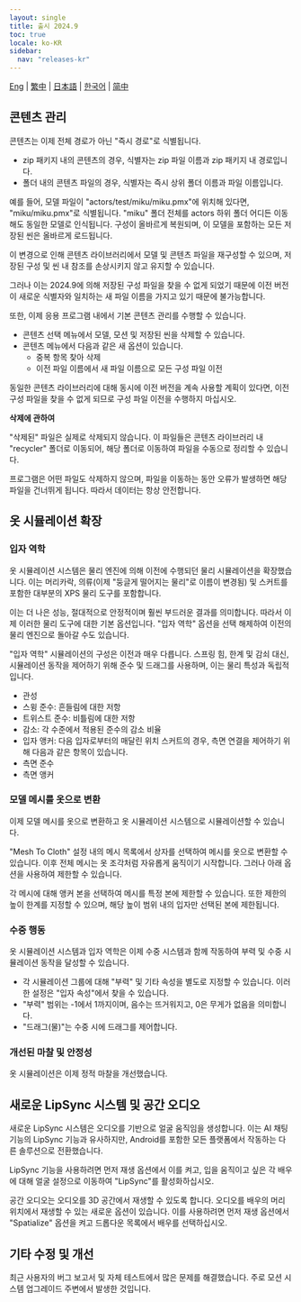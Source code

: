 ```yaml
---
layout: single
title: 출시 2024.9
toc: true
locale: ko-KR
sidebar:
  nav: "releases-kr"
---
```

[Eng](/dancexr/releases/2024.9) | [繁中](/tw/dancexr/releases/2024.9) | [日本語](/jp/dancexr/releases/2024.9) | [한국어](/kr/dancexr/releases/2024.9) | [简中](/zh/dancexr/releases/2024.9)

## 콘텐츠 관리
콘텐츠는 이제 전체 경로가 아닌 "즉시 경로"로 식별됩니다.

* zip 패키지 내의 콘텐츠의 경우, 식별자는 zip 파일 이름과 zip 패키지 내 경로입니다.
* 폴더 내의 콘텐츠 파일의 경우, 식별자는 즉시 상위 폴더 이름과 파일 이름입니다.

예를 들어, 모델 파일이 "actors/test/miku/miku.pmx"에 위치해 있다면, "miku/miku.pmx"로 식별됩니다. "miku" 폴더 전체를 actors 하위 폴더 어디든 이동해도 동일한 모델로 인식됩니다. 구성이 올바르게 복원되며, 이 모델을 포함하는 모든 저장된 씬은 올바르게 로드됩니다.

이 변경으로 인해 콘텐츠 라이브러리에서 모델 및 콘텐츠 파일을 재구성할 수 있으며, 저장된 구성 및 씬 내 참조를 손상시키지 않고 유지할 수 있습니다.

그러나 이는 2024.9에 의해 저장된 구성 파일을 찾을 수 없게 되었기 때문에 이전 버전이 새로운 식별자와 일치하는 새 파일 이름을 가지고 있기 때문에 불가능합니다.

또한, 이제 응용 프로그램 내에서 기본 콘텐츠 관리를 수행할 수 있습니다.

* 콘텐츠 선택 메뉴에서 모델, 모션 및 저장된 씬을 삭제할 수 있습니다.
* 콘텐츠 메뉴에서 다음과 같은 새 옵션이 있습니다.
    * 중복 항목 찾아 삭제
    * 이전 파일 이름에서 새 파일 이름으로 모든 구성 파일 이전

동일한 콘텐츠 라이브러리에 대해 동시에 이전 버전을 계속 사용할 계획이 있다면, 이전 구성 파일을 찾을 수 없게 되므로 구성 파일 이전을 수행하지 마십시오.

**삭제에 관하여**

"삭제된" 파일은 실제로 삭제되지 않습니다. 이 파일들은 콘텐츠 라이브러리 내 "recycler" 폴더로 이동되어, 해당 폴더로 이동하여 파일을 수동으로 정리할 수 있습니다.

프로그램은 어떤 파일도 삭제하지 않으며, 파일을 이동하는 동안 오류가 발생하면 해당 파일을 건너뛰게 됩니다. 따라서 데이터는 항상 안전합니다.

## 옷 시뮬레이션 확장

### 입자 역학

옷 시뮬레이션 시스템은 물리 엔진에 의해 이전에 수행되던 물리 시뮬레이션을 확장했습니다. 이는 머리카락, 의류(이제 "둥글게 떨어지는 물리"로 이름이 변경됨) 및 스커트를 포함한 대부분의 XPS 물리 도구를 포함합니다.

이는 더 나은 성능, 절대적으로 안정적이며 훨씬 부드러운 결과를 의미합니다. 따라서 이제 이러한 물리 도구에 대한 기본 옵션입니다. "입자 역학" 옵션을 선택 해제하여 이전의 물리 엔진으로 돌아갈 수도 있습니다.

"입자 역학" 시뮬레이션의 구성은 이전과 매우 다릅니다. 스프링 힘, 한계 및 감쇠 대신, 시뮬레이션 동작을 제어하기 위해 준수 및 드래그를 사용하며, 이는 물리 특성과 독립적입니다.

* 관성
* 스윙 준수: 흔들림에 대한 저항
* 트위스트 준수: 비틀림에 대한 저항
* 감소: 각 수준에서 적용된 준수의 감소 비율
* 입자 앵커: 다음 입자로부터의 매달린 위치
스커트의 경우, 측면 연결을 제어하기 위해 다음과 같은 항목이 있습니다.
* 측면 준수
* 측면 앵커

### 모델 메시를 옷으로 변환

이제 모델 메시를 옷으로 변환하고 옷 시뮬레이션 시스템으로 시뮬레이션할 수 있습니다.

"Mesh To Cloth" 설정 내의 메시 목록에서 상자를 선택하여 메시를 옷으로 변환할 수 있습니다. 이후 전체 메시는 옷 조각처럼 자유롭게 움직이기 시작합니다. 그러나 아래 옵션을 사용하여 제한할 수 있습니다.

각 메시에 대해 앵커 본을 선택하여 메시를 특정 본에 제한할 수 있습니다. 또한 제한의 높이 한계를 지정할 수 있으며, 해당 높이 범위 내의 입자만 선택된 본에 제한됩니다.

### 수중 행동

옷 시뮬레이션 시스템과 입자 역학은 이제 수중 시스템과 함께 작동하여 부력 및 수중 시뮬레이션 동작을 달성할 수 있습니다.

* 각 시뮬레이션 그룹에 대해 "부력" 및 기타 속성을 별도로 지정할 수 있습니다. 이러한 설정은 "입자 속성"에서 찾을 수 있습니다.
* "부력" 범위는 -1에서 1까지이며, 음수는 뜨거워지고, 0은 무게가 없음을 의미합니다.
* "드래그(물)"는 수중 시에 드래그를 제어합니다.

### 개선된 마찰 및 안정성

옷 시뮬레이션은 이제 정적 마찰을 개선했습니다.

## 새로운 LipSync 시스템 및 공간 오디오

새로운 LipSync 시스템은 오디오를 기반으로 얼굴 움직임을 생성합니다. 이는 AI 채팅 기능의 LipSync 기능과 유사하지만, Android를 포함한 모든 플랫폼에서 작동하는 다른 솔루션으로 전환했습니다.

LipSync 기능을 사용하려면 먼저 재생 옵션에서 이를 켜고, 입을 움직이고 싶은 각 배우에 대해 얼굴 설정으로 이동하여 "LipSync"를 활성화하십시오.

공간 오디오는 오디오를 3D 공간에서 재생할 수 있도록 합니다. 오디오를 배우의 머리 위치에서 재생할 수 있는 새로운 옵션이 있습니다. 이를 사용하려면 먼저 재생 옵션에서 "Spatialize" 옵션을 켜고 드롭다운 목록에서 배우를 선택하십시오.

## 기타 수정 및 개선
최근 사용자의 버그 보고서 및 자체 테스트에서 많은 문제를 해결했습니다. 주로 모션 시스템 업그레이드 주변에서 발생한 것입니다.